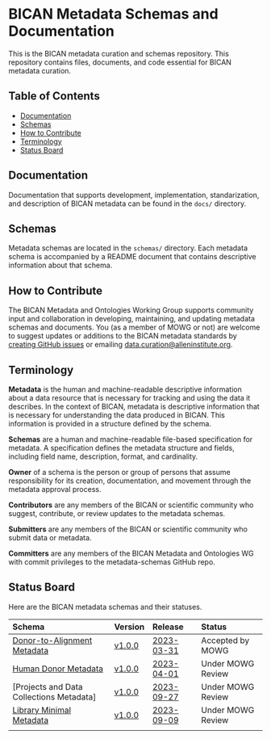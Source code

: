 # BICAN Metadata Schemas and Documentation
This is the BICAN metadata curation and schemas repository. This repository contains files, documents, and code essential for BICAN metadata curation. 

## Table of Contents
- [Documentation](#documentation)
- [Schemas](#schemas)
- [How to Contribute](#how-to-contribute)
- [Terminology](#terminology)
- [Status Board](#status-board)

## Documentation

Documentation that supports development, implementation, standarization, and description of BICAN metadata can be found in the `docs/` directory. 

## Schemas

Metadata schemas are located in the `schemas/` directory. Each metadata schema is accompanied by a README document that contains descriptive information about that schema. 

## How to Contribute

The BICAN Metadata and Ontologies Working Group supports community input and collaboration in developing, maintaining, and updating metadata schemas and documents. You (as a member of MOWG or not) are welcome to suggest updates or additions to the BICAN metadata standards by [creating GitHub issues](https://github.com/brain-bican/metadata-schemas/issues/new) or emailing [data.curation@alleninstitute.org](data.curation@alleninstitute.org).

## Terminology

**Metadata** is the human and machine-readable descriptive information about a data resource that is necessary for tracking and using the data it describes. In the context of BICAN, metadata is descriptive information that is necessary for understanding the data produced in BICAN. This information is provided in a structure defined by the schema.

**Schemas** are a human and machine-readable file-based specification for metadata. A specification defines the metadata structure and fields, including field name, description, format, and cardinality.

**Owner** of a schema is the person or group of persons that assume responsibility for its creation, documentation, and movement through the metadata approval process.

**Contributors** are any members of the BICAN or scientific community who suggest, contribute, or review updates to the metadata schemas.

**Submitters** are any members of the BICAN or scientific community who submit data or metadata.

**Committers** are any members of the BICAN Metadata and Ontologies WG with commit privileges to the metadata-schemas GitHub repo.

## Status Board

Here are the BICAN metadata schemas and their statuses.

| Schema | Version | Release | Status |
|:--|:--|:--|:--|
| [Donor-to-Alignment Metadata] | [v1.0.0] |  [2023-03-31] | Accepted by MOWG |
| [Human Donor Metadata] | [v1.0.0] | [2023-04-01] | Under MOWG Review |
| [Projects and Data Collections Metadata] | [v1.0.0] | [2023-09-27] | Under MOWG Review |
| [Library Minimal Metadata] | [v1.0.0] | [2023-09-09] | Under MOWG Review |
| | | | |

[Donor-to-Alignment Metadata]: docs/schemas/Donor-to-Alignment-Metadata
[v1.0.0]: docs/schemas/Donor-to-Alignment-Metadata/Donor-to-Alignment-Metadata-README.md
[2023-03-31]: https://github.com/brain-bican/metadata-schemas/releases

[Human Donor Metadata]: http://github.com/brain-bican/metadata-schemas/docs/schemas/Human-Donor-Metadata
[v1.0.0]: http://github.com/brain-bican/metadata-schemas/docs/schemas/Human-Donor-Metadata/BICAN-Human-Donor-Metadata-Schema-README.md
[2023-04-01]: https://github.com/brain-bican/metadata-schemas/releases

[Projects and Data Collection Metadata]: http://github.com/brain-bican/metadata-schemas/docs/schemas/project-registration-bican
[v1.0.0]: http://github.com/brain-bican/metadata-schemas/docs/schemas/project-registration-bican/README.md
[2023-09-27]: http://github.com/brain-bican/metadata-schemas/releases

[Library Minimal Metadata]: docs/schemas/Library-Minimal-Metadata
[v1.0.0]: docs/schemas/Library-Minimal-Metadata-README.md
[2023-09-09]: https://github.com/brain-bican/metadata-schemas/releases
